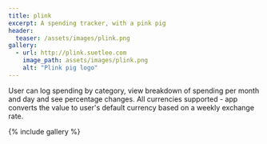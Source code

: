 ```yaml
---
title: plink
excerpt: A spending tracker, with a pink pig
header:
  teaser: /assets/images/plink.png
gallery:
  - url: http://plink.suetlee.com
    image_path: assets/images/plink.png
    alt: "Plink pig logo"
---
```


User can log spending by category, view breakdown of spending per month and day and see percentage changes. All currencies supported - app converts the value to user's default currency based on a weekly exchange rate.

{% include gallery %}

